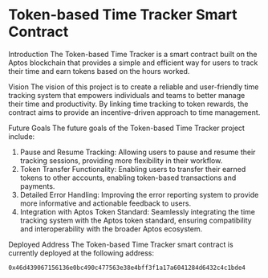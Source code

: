 # Token-based Time Tracker Smart Contract

 Introduction
The Token-based Time Tracker is a smart contract built on the Aptos blockchain that provides a simple and efficient way for users to track their time and earn tokens based on the hours worked.

 Vision
The vision of this project is to create a reliable and user-friendly time tracking system that empowers individuals and teams to better manage their time and productivity. By linking time tracking to token rewards, the contract aims to provide an incentive-driven approach to time management.

 Future Goals
The future goals of the Token-based Time Tracker project include:

1. Pause and Resume Tracking: Allowing users to pause and resume their tracking sessions, providing more flexibility in their workflow.
2. Token Transfer Functionality: Enabling users to transfer their earned tokens to other accounts, enabling token-based transactions and payments.
3. Detailed Error Handling: Improving the error reporting system to provide more informative and actionable feedback to users.
4. Integration with Aptos Token Standard: Seamlessly integrating the time tracking system with the Aptos token standard, ensuring compatibility and interoperability with the broader Aptos ecosystem.

 Deployed Address
The Token-based Time Tracker smart contract is currently deployed at the following address:

`0x46d439067156136e0bc490c477563e38e4bff3f1a17a6041284d6432c4c1bde4`


